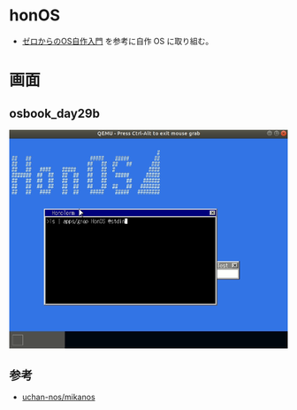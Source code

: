# honOS

- [ゼロからのOS自作入門](https://www.amazon.co.jp/%E3%82%BC%E3%83%AD%E3%81%8B%E3%82%89%E3%81%AEOS%E8%87%AA%E4%BD%9C%E5%85%A5%E9%96%80-%E5%86%85%E7%94%B0-%E5%85%AC%E5%A4%AA/dp/4839975868) を参考に自作 OS に取り組む。

# 画面

## osbook_day29b

![osbook_day29b.gif](https://github.com/dilmnqvovpnmlib/hakiwata/blob/main/content/post/20210901/media/osbook_day29b.gif)

## 参考

- [uchan-nos/mikanos](https://github.com/uchan-nos/mikanos)
